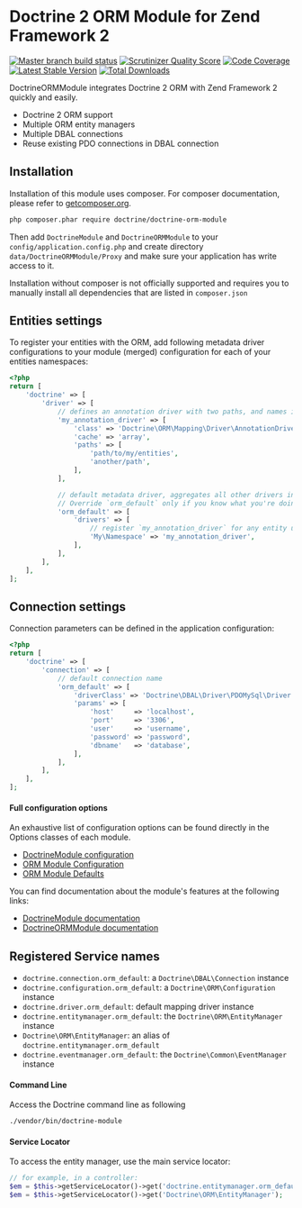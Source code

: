 # Doctrine 2 ORM Module for Zend Framework 2

[![Master branch build status](https://secure.travis-ci.org/doctrine/DoctrineORMModule.png?branch=master)](http://travis-ci.org/doctrine/DoctrineORMModule) [![Scrutinizer Quality Score](https://scrutinizer-ci.com/g/doctrine/DoctrineORMModule/badges/quality-score.png?s=1e2a047fb1bb0f66937bcbc3a61f960c8089c835)](https://scrutinizer-ci.com/g/doctrine/DoctrineORMModule/) [![Code Coverage](https://scrutinizer-ci.com/g/doctrine/DoctrineORMModule/badges/coverage.png?s=377656ded5ffaaf4635acfb26729caa212fb5d76)](https://scrutinizer-ci.com/g/doctrine/DoctrineORMModule/) [![Latest Stable Version](https://poser.pugx.org/doctrine/doctrine-orm-module/v/stable.png)](https://packagist.org/packages/doctrine/doctrine-orm-module) [![Total Downloads](https://poser.pugx.org/doctrine/doctrine-orm-module/downloads.png)](https://packagist.org/packages/doctrine/doctrine-orm-module)

DoctrineORMModule integrates Doctrine 2 ORM with Zend Framework 2 quickly and easily.

  - Doctrine 2 ORM support
  - Multiple ORM entity managers
  - Multiple DBAL connections
  - Reuse existing PDO connections in DBAL connection

## Installation

Installation of this module uses composer. For composer documentation, please refer to
[getcomposer.org](http://getcomposer.org/).

```sh
php composer.phar require doctrine/doctrine-orm-module
```

Then add `DoctrineModule` and `DoctrineORMModule` to your `config/application.config.php` and create directory
`data/DoctrineORMModule/Proxy` and make sure your application has write access to it.

Installation without composer is not officially supported and requires you to manually install all dependencies
that are listed in `composer.json`

## Entities settings

To register your entities with the ORM, add following metadata driver configurations to your module (merged)
configuration for each of your entities namespaces:

```php
<?php
return [
    'doctrine' => [
        'driver' => [
            // defines an annotation driver with two paths, and names it `my_annotation_driver`
            'my_annotation_driver' => [
                'class' => 'Doctrine\ORM\Mapping\Driver\AnnotationDriver',
                'cache' => 'array',
                'paths' => [
                    'path/to/my/entities',
                    'another/path',
                ],
            ],

            // default metadata driver, aggregates all other drivers into a single one.
            // Override `orm_default` only if you know what you're doing
            'orm_default' => [
                'drivers' => [
                    // register `my_annotation_driver` for any entity under namespace `My\Namespace`
                    'My\Namespace' => 'my_annotation_driver',
                ],
            ],
        ],
    ],
];
```

## Connection settings

Connection parameters can be defined in the application configuration:

```php
<?php
return [
    'doctrine' => [
        'connection' => [
            // default connection name
            'orm_default' => [
                'driverClass' => 'Doctrine\DBAL\Driver\PDOMySql\Driver',
                'params' => [
                    'host'     => 'localhost',
                    'port'     => '3306',
                    'user'     => 'username',
                    'password' => 'password',
                    'dbname'   => 'database',
                ],
            ],
        ],
    ],
];
```

#### Full configuration options

An exhaustive list of configuration options can be found directly in the Options classes of each module.

 * [DoctrineModule configuration](https://github.com/Doctrine/DoctrineModule/tree/master/src/DoctrineModule/Options)
 * [ORM Module Configuration](https://github.com/Doctrine/DoctrineORMModule/tree/master/src/DoctrineORMModule/Options)
 * [ORM Module Defaults](https://github.com/Doctrine/DoctrineORMModule/tree/master/config/module.config.php)

You can find documentation about the module's features at the following links:

 * [DoctrineModule documentation](https://github.com/Doctrine/DoctrineModule/tree/master/docs)
 * [DoctrineORMModule documentation](https://github.com/Doctrine/DoctrineORMModule/tree/master/docs)

## Registered Service names

 * `doctrine.connection.orm_default`: a `Doctrine\DBAL\Connection` instance
 * `doctrine.configuration.orm_default`: a `Doctrine\ORM\Configuration` instance
 * `doctrine.driver.orm_default`: default mapping driver instance
 * `doctrine.entitymanager.orm_default`: the `Doctrine\ORM\EntityManager` instance
 * `Doctrine\ORM\EntityManager`: an alias of `doctrine.entitymanager.orm_default`
 * `doctrine.eventmanager.orm_default`: the `Doctrine\Common\EventManager` instance

#### Command Line
Access the Doctrine command line as following

```sh
./vendor/bin/doctrine-module
```

#### Service Locator
To access the entity manager, use the main service locator:

```php
// for example, in a controller:
$em = $this->getServiceLocator()->get('doctrine.entitymanager.orm_default');
$em = $this->getServiceLocator()->get('Doctrine\ORM\EntityManager');
```
